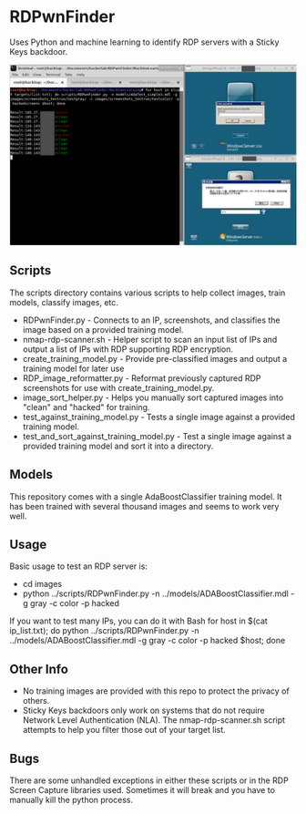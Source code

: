 # RDPwnFinder
Uses Python and machine learning to identify RDP servers with a Sticky Keys backdoor.

![Example Screenshot](/ExampleScreenshot.png)

## Scripts
The scripts directory contains various scripts to help collect images, train models, classify images, etc.
* RDPwnFinder.py - Connects to an IP, screenshots, and classifies the image based on a provided training model.
* nmap-rdp-scanner.sh - Helper script to scan an input list of IPs and output a list of IPs with RDP supporting RDP encryption.
* create_training_model.py - Provide pre-classified images and output a training model for later use
* RDP_image_reformatter.py - Reformat previously captured RDP screenshots for use with create_training_model.py.
* image_sort_helper.py - Helps you manually sort captured images into "clean" and "hacked" for training.
* test_against_training_model.py - Tests a single image against a provided training model.
* test_and_sort_against_training_model.py - Test a single image against a provided training model and sort it into a directory.

## Models
This repository comes with a single AdaBoostClassifier training model. It has been trained with several thousand images and seems to work very well.

## Usage
Basic usage to test an RDP server is:
* cd images
* python ../scripts/RDPwnFinder.py -n ../models/ADABoostClassifier.mdl -g gray -c color -p hacked <IP>

If you want to test many IPs, you can do it with Bash
for host in $(cat ip_list.txt); do python ../scripts/RDPwnFinder.py -n ../models/ADABoostClassifier.mdl -g gray -c color -p hacked $host; done

## Other Info
* No training images are provided with this repo to protect the privacy of others.
* Sticky Keys backdoors only work on systems that do not require Network Level Authentication (NLA). The nmap-rdp-scanner.sh script attempts to help you filter those out of your target list.

## Bugs
There are some unhandled exceptions in either these scripts or in the RDP Screen Capture libraries used. Sometimes it will break and you have to manually kill the python process.